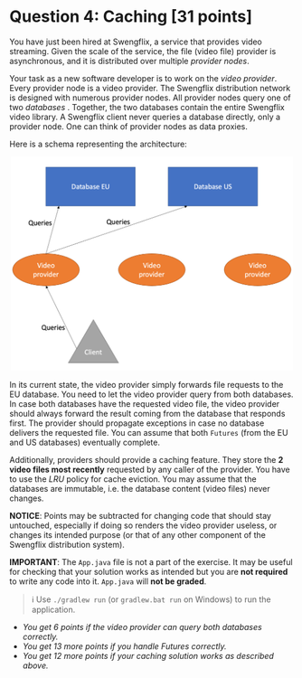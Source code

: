 # Question 4: Caching [31 points]

You have just been hired at Swengflix, a service that provides video streaming. Given the scale of the service, the
file (video file) provider is asynchronous, and it is distributed over multiple _provider nodes_.

Your task as a new software developer is to work on the _video provider_. Every provider node is a video provider. The
Swengflix distribution network is designed with numerous provider nodes. All provider nodes query one of two _databases_
. Together, the two databases contain the entire Swengflix video library. A Swengflix client never queries a database
directly, only a provider node. One can think of provider nodes as data proxies.

Here is a schema representing the architecture:

<p align="center">
    <img src="Q4_architecture.png" alt="Q4 architecture design" width="500"/>
</p>



In its current state, the video provider simply forwards file requests to the EU database. You need to let the video
provider query from both databases. In case both databases have the requested video file, the video provider should
always forward the result coming from the database that responds first. The provider should propagate exceptions in case no
database delivers the requested file. You can assume that both `Futures` (from the EU and US databases) eventually
complete.

Additionally, providers should provide a caching feature. They store the **2 video files most recently** requested by any caller of the provider. You have to use the _LRU_ policy for cache eviction. You
may assume that the databases are immutable, i.e. the database content (video files) never changes.

**NOTICE**: Points may be subtracted for changing code that should stay untouched, especially if doing so renders the
video provider useless, or changes its intended purpose (or that of any other component of the Swengflix distribution
system).

**IMPORTANT**: The `App.java` file is not a part of the exercise. It may be useful for checking that your solution
works as intended but you are **not required** to write any code into it. `App.java` will **not be graded**.

> :information_source: Use `./gradlew run` (or `gradlew.bat run` on Windows) to run the application.

- _You get 6 points if the video provider can query both databases correctly._
- _You get 13 more points if you handle Futures correctly._
- _You get 12 more points if your caching solution works as described above._

